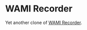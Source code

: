 WAMI Recorder
=============

Yet another clone of [WAMI Recorder](https://code.google.com/p/wami-recorder/).